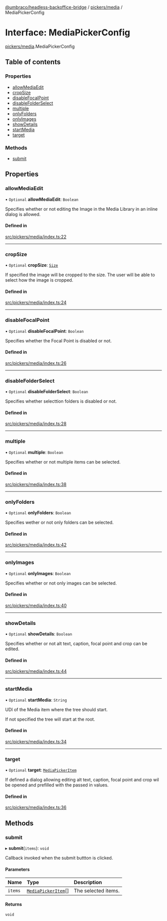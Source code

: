 [@umbraco/headless-backoffice-bridge](../README.md) / [pickers/media](../modules/pickers_media.md) / MediaPickerConfig

# Interface: MediaPickerConfig

[pickers/media](../modules/pickers_media.md).MediaPickerConfig

## Table of contents

### Properties

- [allowMediaEdit](pickers_media.MediaPickerConfig.md#allowmediaedit)
- [cropSize](pickers_media.MediaPickerConfig.md#cropsize)
- [disableFocalPoint](pickers_media.MediaPickerConfig.md#disablefocalpoint)
- [disableFolderSelect](pickers_media.MediaPickerConfig.md#disablefolderselect)
- [multiple](pickers_media.MediaPickerConfig.md#multiple)
- [onlyFolders](pickers_media.MediaPickerConfig.md#onlyfolders)
- [onlyImages](pickers_media.MediaPickerConfig.md#onlyimages)
- [showDetails](pickers_media.MediaPickerConfig.md#showdetails)
- [startMedia](pickers_media.MediaPickerConfig.md#startmedia)
- [target](pickers_media.MediaPickerConfig.md#target)

### Methods

- [submit](pickers_media.MediaPickerConfig.md#submit)

## Properties

### allowMediaEdit

• `Optional` **allowMediaEdit**: `Boolean`

Specifies whether or not editing the Image in the Media Library in an inline dialog is allowed.

#### Defined in

[src/pickers/media/index.ts:22](https://github.com/umbraco/Umbraco.Headless.Backoffice.Bridge/blob/556873b/src/pickers/media/index.ts#L22)

___

### cropSize

• `Optional` **cropSize**: [`Size`](types.Size.md)

If specified the image will be cropped to the size. The user will be able to select how the image is cropped.

#### Defined in

[src/pickers/media/index.ts:24](https://github.com/umbraco/Umbraco.Headless.Backoffice.Bridge/blob/556873b/src/pickers/media/index.ts#L24)

___

### disableFocalPoint

• `Optional` **disableFocalPoint**: `Boolean`

Specifies whether the Focal Point is disabled or not.

#### Defined in

[src/pickers/media/index.ts:26](https://github.com/umbraco/Umbraco.Headless.Backoffice.Bridge/blob/556873b/src/pickers/media/index.ts#L26)

___

### disableFolderSelect

• `Optional` **disableFolderSelect**: `Boolean`

Specifies whether selecttion folders is disabled or not.

#### Defined in

[src/pickers/media/index.ts:28](https://github.com/umbraco/Umbraco.Headless.Backoffice.Bridge/blob/556873b/src/pickers/media/index.ts#L28)

___

### multiple

• `Optional` **multiple**: `Boolean`

Specifies whether or not multiple items can be selected.

#### Defined in

[src/pickers/media/index.ts:38](https://github.com/umbraco/Umbraco.Headless.Backoffice.Bridge/blob/556873b/src/pickers/media/index.ts#L38)

___

### onlyFolders

• `Optional` **onlyFolders**: `Boolean`

Specifies wether or not only folders can be selected.

#### Defined in

[src/pickers/media/index.ts:42](https://github.com/umbraco/Umbraco.Headless.Backoffice.Bridge/blob/556873b/src/pickers/media/index.ts#L42)

___

### onlyImages

• `Optional` **onlyImages**: `Boolean`

Specifies whether or not only images can be selected.

#### Defined in

[src/pickers/media/index.ts:40](https://github.com/umbraco/Umbraco.Headless.Backoffice.Bridge/blob/556873b/src/pickers/media/index.ts#L40)

___

### showDetails

• `Optional` **showDetails**: `Boolean`

Specifies whether or not alt text, caption, focal point and crop can be edited.

#### Defined in

[src/pickers/media/index.ts:44](https://github.com/umbraco/Umbraco.Headless.Backoffice.Bridge/blob/556873b/src/pickers/media/index.ts#L44)

___

### startMedia

• `Optional` **startMedia**: `String`

UDI of the Media item where the tree should start.

If not specified the tree will start at the root.

#### Defined in

[src/pickers/media/index.ts:34](https://github.com/umbraco/Umbraco.Headless.Backoffice.Bridge/blob/556873b/src/pickers/media/index.ts#L34)

___

### target

• `Optional` **target**: [`MediaPickerItem`](pickers_media.MediaPickerItem.md)

If defined a dialog allowing editing alt text, caption, focal point and crop wil be opened and prefilled with the passed in values.

#### Defined in

[src/pickers/media/index.ts:36](https://github.com/umbraco/Umbraco.Headless.Backoffice.Bridge/blob/556873b/src/pickers/media/index.ts#L36)

## Methods

### submit

▸ **submit**(`items`): `void`

Callback invoked when the submit buttton is clicked.

#### Parameters

| Name | Type | Description |
| :------ | :------ | :------ |
| `items` | [`MediaPickerItem`](pickers_media.MediaPickerItem.md)[] | The selected items. |

#### Returns

`void`
